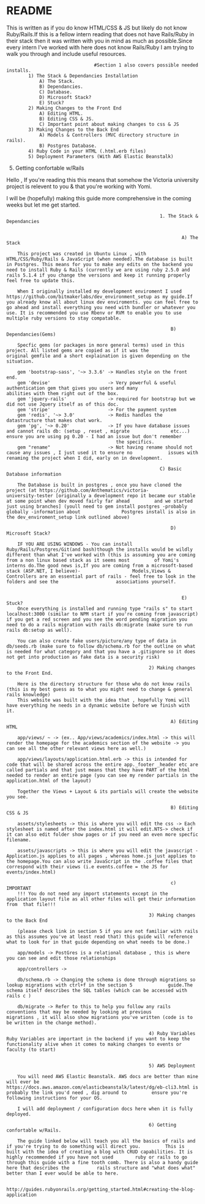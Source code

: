 # README

This is written as if you do know HTML/CSS & JS but likely do not know Ruby/Rails.If this is a fellow intern reading that does not have Rails/Ruby in their stack then it was written with you in mind as much as possible.Since every intern I've worked with here does not know Rails/Ruby I am trying to walk you through and include useful resources.


                                    #Section 1 also covers possible needed installs.
            1) The Stack & Dependancies Installation
                A) The Stack.
                B) Dependancies.
                C) Database.
                D) Microsoft Stack?
                E) Stuck?
            2) Making Changes to the Front End
                A) Editing HTML.
                B) Editing CSS & JS.
                C) Important point about making changes to css & JS
            3) Making Changes to the Back End
                A) Models & Controllers (MVC directory structure in rails).
                B) Postgres Database.
            4) Ruby Code in your HTML (.html.erb files)
            5) Deployment Parameters (With AWS Elastic Beanstalk)

5) Getting confortable w/Rails


Hello , If you're reading this this means that somehow the Victoria university project is relevent to you & that you're working with Yomi.

I will be (hopefully) making this guide more comprehensive in the coming weeks but let me get started.

                                                            1. The Stack & Dependancies


                                                                    A) The Stack

        This project was created in Ubuntu Linux , with HTML/CSS/Ruby/Rails & JavaScript (when needed).The database is built in Postgres. This means for you to make any edits on the backend you need to install Ruby & Rails (currently we are using ruby 2.5.0 and rails 5.1.4 if you change the versions and keep it running properly feel free to update this.

        When I originally installed my development enviroment I used https://github.com/bitmakerlabs/dev_environment_setup as my guide.If you already know all about linux dev enviroments. you can feel free to go ahead and install everything you need with bundler or whatever you use. It is recommended you use Rbenv or RVM to enable you to use multiple ruby versions to stay compatable.

                                                                B) Dependancies(Gems)

        Specfic gems (or packages in more general terms) used in this project. All listed gems are copied as if it was the           original gemfile and a short explaination is given depending on the situation.

        gem 'bootstrap-sass', '~> 3.3.6' -> Handles style on the front end.
        gem 'devise'                     -> Very powerful & useful authentication gem that gives you users and many                                                     abilities with them right out of the box.
        gem 'jquery-rails'               -> required for bootstrap but we did not use Jquery itself as of this doc.
        gem 'stripe'                     -> For the payment system
        gem 'redis', '~> 3.0'            -> Redis handles the datastructure that makes chat work.
        gem 'pg', '~> 0.20'              -> If you have database issues and cannot rails db: (setup , reset , migrate               etc...) ensure you are using pg 0.20 - I had an issue but don't remember
                                            the specifics.
        gem "rename"                     -> Not having rename should not cause any issues , I just used it to ensure no             issues with renaming the project when I did, early on in development.

                                                            C) Basic Database information

        The Database is built in postgres , once you have cloned the project (at https://github.com/Anthematics/victoria-           university-tester [originally a development repo it became our stable at some point when dev moved fairly far ahead         and we started just using branches] (youll need to gem install postgres -probably globally -information about               Postgres install is also in the dev_enviroment_setup link outlined above)

                                                                D) Microsoft Stack?

        IF YOU ARE USING WINDOWS - You can install Ruby/Rails/Postgres/Git(and bash)though the installs would be wildly             different than what I've worked with (this is assuming you are coming from a non linux based stack as it seems most         of Yomi's interns do.The good news is,If you are coming from a microsoft-based stack (ASP.NET, I believe)-                   Models,Views & Controllers are an essential part of rails - feel free to look in the folders and see the                     associations yourself.


                                                                    E) Stuck?
        Once everything is installed and running type "rails s" to start localhost:3000 (similar to NPM start if you're coming from javascript) if you get a red screen and you see the word pending migration you need to do a rails migration with rails db:migrate (make sure to run rails db:setup as well).

        You can also create fake users/picture/any type of data in db/seeds.rb (make sure to follow db/schema.rb for the outline on what is needed for what category and that you have a .gitignore so it does not get into production as fake data is a security risk)

                                                        2) Making changes to the Front End.

        Here is the directory structure for those who do not know rails (this is my best guess as to what you might need to change & general rails knowledge)
        This website was built with the idea that , hopefully Yomi will have everything he needs in a dynamic website before we finish with it.

                                                                A) Editing HTML

        app/views/ ~ -> (ex.. App/views/academics/index.html -> this will render the homepage for the academics section of the website -> you can see all the other relevant views here as well.)

        app/views/layouts/application.html.erb -> this is intended for code that will be shared across the entire app._footer _header etc are called partials and that just means that they have PART of the html needed to render an entire page (you can see my render partials in the application.html of the layout)

        Together the Views + Layout & its partials will create the website you see.

                                                                B) Editing CSS & JS

        assets/stylesheets -> this is where you will edit the css -> Each stylesheet is named after the index.html it will edit.NTS-> check if it can also edit folder show pages or if you need an even more specfic filename.

        assets/javascripts -> this is where you will edit the javascript - Application.js applies to all pages , whereas home.js just applies to the homepage.You can also write JavaScript in the .coffee files that correspond with their views (i.e events.coffee = the JS for events/index.html)

                                                                c) IMPORTANT
        !!! You do not need any import statements except in the application layout file as all other files will get their information from  that file!!!

                                                        3) Making changes to the Back End

        (please check link in section 5 if you are not familiar with rails as this assumes you've at least read that) this guide will reference what to look for in that guide depending on what needs to be done.)

        app/models -> PostGres is a relational database , this is where you can see and edit those relationships

        app/controllers ->

        db/schema.rb -> Changing the schema is done through migrations so lookup migrations with ctrl+f in the section 5             guide.The schema itself describes the SQL tables (which can be accessed with rails c )

        db/migrate -> Refer to this to help you follow any rails conventions that may be needed by looking at previous               migrations , it will also show migrations you've written (code is to be written in the change method).

                                                        4) Ruby Variables
    Ruby Variables are important in the backend if you want to keep the functionality alive when it comes to making changes to events or faculty (to start)


                                                        5) AWS Deployment

        You will need AWS Elastic Beanstalk. AWS docs are better than mine will ever be                                             https://docs.aws.amazon.com/elasticbeanstalk/latest/dg/eb-cli3.html is probably the link you'd need , dig around to         ensure you're following instructions for your OS.

        I will add deployment / configuration docs here when it is fully deployed.

                                                        6) Getting confortable w/Rails.

        The guide linked below will teach you all the basics of rails and if you're trying to do something will direct you.         This is built with the idea of creating a blog with CRUD capabilities. It is highly recommended if you have not used        ruby or rails to go through this guide with a fine tooth comb. There is also a handy guide here that describes the          rails structure and "what does what" better than I ever would be able to here.

                                http://guides.rubyonrails.org/getting_started.html#creating-the-blog-application
